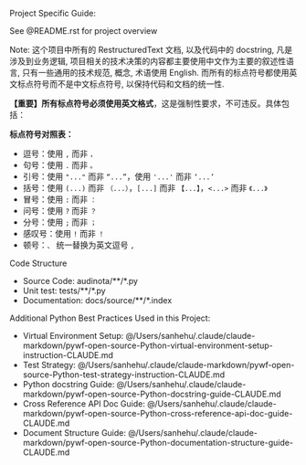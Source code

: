 Project Specific Guide:

See @README.rst for project overview

Note: 这个项目中所有的 RestructuredText 文档, 以及代码中的 docstring, 凡是涉及到业务逻辑, 项目相关的技术决策的内容都主要使用中文作为主要的叙述性语言, 只有一些通用的技术规范, 概念, 术语使用 English. 而所有的标点符号都使用英文标点符号而不是中文标点符号, 以保持代码和文档的统一性. 

**【重要】所有标点符号必须使用英文格式**，这是强制性要求，不可违反。具体包括：
   
**标点符号对照表：**
- 逗号：使用 `,` 而非 `，`
- 句号：使用 `.` 而非 `。`
- 引号：使用 `"..."` 而非 `“...”`，使用 `'...'` 而非 `‘...’`
- 括号：使用 `(...)` 而非 `（...）`，`[...]` 而非 `【...】`，`<...>` 而非 `《...》`
- 冒号：使用 `:` 而非 `：`
- 问号：使用 `?` 而非 `？`
- 分号：使用 `;` 而非 `；`
- 感叹号：使用 `!` 而非 `！`
- 顿号：`、` 统一替换为英文逗号 `,`

Code Structure

- Source Code: audinota/**/*.py
- Unit test: tests/**/*.py
- Documentation: docs/source/**/*.index

Additional Python Best Practices Used in this Project:

- Virtual Environment Setup: @/Users/sanhehu/.claude/claude-markdown/pywf-open-source-Python-virtual-environment-setup-instruction-CLAUDE.md
- Test Strategy: @/Users/sanhehu/.claude/claude-markdown/pywf-open-source-Python-test-strategy-instruction-CLAUDE.md
- Python docstring Guide: @/Users/sanhehu/.claude/claude-markdown/pywf-open-source-Python-docstring-guide-CLAUDE.md
- Cross Reference API Doc Guide: @/Users/sanhehu/.claude/claude-markdown/pywf-open-source-Python-cross-reference-api-doc-guide-CLAUDE.md
- Document Structure Guide: @/Users/sanhehu/.claude/claude-markdown/pywf-open-source-Python-documentation-structure-guide-CLAUDE.md
